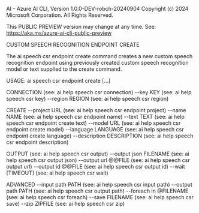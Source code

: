 AI - Azure AI CLI, Version 1.0.0-DEV-robch-20240904
Copyright (c) 2024 Microsoft Corporation. All Rights Reserved.

This PUBLIC PREVIEW version may change at any time.
See: https://aka.ms/azure-ai-cli-public-preview

CUSTOM SPEECH RECOGNITION ENDPOINT CREATE

  The ai speech csr endpoint create command creates a new custom speech recognition
  endpoint using previously created custom speech recognition model or text
  supplied to the create command.

USAGE: ai speech csr endpoint create [...]

CONNECTION                      (see: ai help speech csr connection)
  --key KEY                     (see: ai help speech csr key)
  --region REGION               (see: ai help speech csr region)

CREATE
  --project URL                 (see: ai help speech csr endpoint project)
  --name NAME                   (see: ai help speech csr endpoint name)
  --text TEXT                   (see: ai help speech csr endpoint create text)
  --model URL                   (see: ai help speech csr endpoint create model)
  --language LANGUAGE           (see: ai help speech csr endpoint create language)
  --description DESCRIPTION     (see: ai help speech csr endpoint description)

OUTPUT                          (see: ai help speech csr output)
  --output json FILENAME        (see: ai help speech csr output json)
  --output url @@FILE           (see: ai help speech csr output url)
  --output id @@FILE            (see: ai help speech csr output id)
  --wait [TIMEOUT]              (see: ai help speech csr wait)

ADVANCED
  --input path PATH             (see: ai help speech csr input path)
  --output path PATH            (see: ai help speech csr output path)
  --foreach in @FILENAME        (see: ai help speech csr foreach)
  --save FILENAME               (see: ai help speech csr save)
  --zip ZIPFILE                 (see: ai help speech csr zip)

